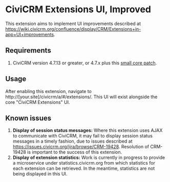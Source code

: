 # CiviCRM Extensions UI, Improved

This extension aims to implement UI improvements described at
<https://wiki.civicrm.org/confluence/display/CRM/Extensions+in-app+UI+improvements>.


## Requirements
1. CiviCRM version 4.7.13 or greater, or 4.7.x plus this [small core patch](https://github.com/civicrm/civicrm-core/pull/9141).

## Usage
After enabling this extension, navigate to http://[your.site]/civicrm/a/#/extensions/.
This UI will exist alongside the core "CiviCRM Extensions" UI.

## Known issues
1. **Display of session status messages:**  Where this extension uses AJAX to
communicate with CiviCRM, it may fail to display session status messages in a
timely fashion, due to issues described at
<https://issues.civicrm.org/jira/browse/CRM-19428>. Resolution of CRM-19428 is
important to the success of this extension.
2. **Display of extension statistics:**  Work is currently in progress to provide
a microservice under statistics.civicrm.org from which statistics for each
extension can be retrieved. In the meantime, statistics are not being displayed
in this UI.
